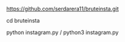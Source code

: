 https://github.com/serdarera11/bruteinsta.git

cd bruteinsta

python instagram.py / python3 instagram.py
